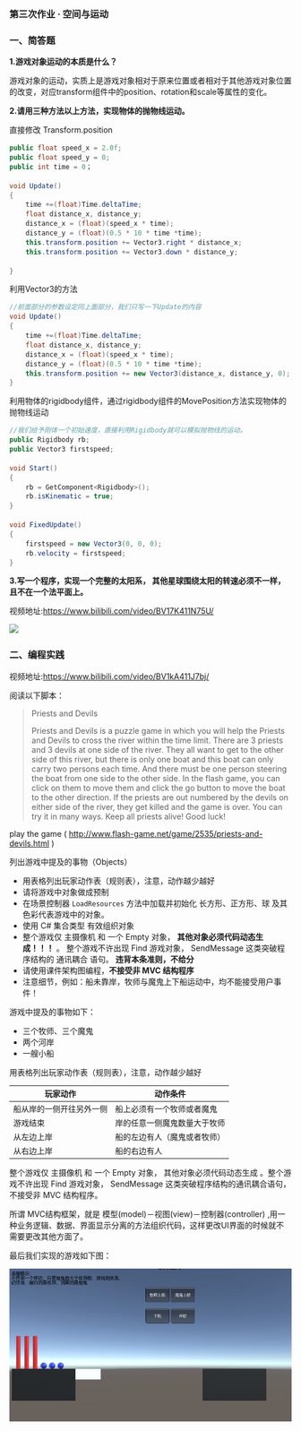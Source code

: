 ### 第三次作业 · 空间与运动

### 一、简答题

**1.游戏对象运动的本质是什么？**

游戏对象的运动，实质上是游戏对象相对于原来位置或者相对于其他游戏对象位置的改变，对应transform组件中的position、rotation和scale等属性的变化。

**2.请用三种方法以上方法，实现物体的抛物线运动。**

直接修改 Transform.position

```c#
public float speed_x = 2.0f;
public float speed_y = 0;
public int time = 0；

void Update()
{
    time +=(float)Time.deltaTime;
    float distance_x, distance_y;
    distance_x = (float)(speed_x * time);  
    distance_y = (float)(0.5 * 10 * time *time);
    this.transform.position += Vector3.right * distance_x;
    this.transform.position += Vector3.down * distance_y;

}
```

利用Vector3的方法

```c#
//前面部分的参数设定同上面部分，我们只写一下Update的内容
void Update()
{
    time +=(float)Time.deltaTime;
    float distance_x, distance_y;
    distance_x = (float)(speed_x * time);  
    distance_y = (float)(0.5 * 10 * time *time);
  	this.transform.position += new Vector3(distance_x, distance_y, 0); 
}
```

利用物体的rigidbody组件，通过rigidbody组件的MovePosition方法实现物体的抛物线运动

```c#
//我们给予刚体一个初始速度，直接利用Rigidbody就可以模拟抛物线的运动。
public Rigidbody rb;
public Vector3 firstspeed;

void Start()
{
    rb = GetComponent<Rigidbody>();
    rb.isKinematic = true;
}

void FixedUpdate()
{
    firstspeed = new Vector3(0, 0, 0);
    rb.velocity = firstspeed;
}
```

**3.写一个程序，实现一个完整的太阳系， 其他星球围绕太阳的转速必须不一样，且不在一个法平面上。**

视频地址:https://www.bilibili.com/video/BV17K411N75U/

![](https://cdn.nlark.com/yuque/0/2020/png/1336355/1601909476680-ef358a5c-a4be-4d3b-b5d4-7503d37dd75e.png?x-oss-process=image%2Fwatermark%2Ctype_d3F5LW1pY3JvaGVp%2Csize_14%2Ctext_eW9sbyDlsI_kuIM%3D%2Ccolor_FFFFFF%2Cshadow_50%2Ct_80%2Cg_se%2Cx_10%2Cy_10%2Fresize%2Cw_1270)

### 二、编程实践

视频地址:https://www.bilibili.com/video/BV1kA411J7bj/

阅读以下脚本：

> Priests and Devils
>
> Priests and Devils is a puzzle game in which you will help the Priests and Devils to cross the river within the time limit. There are 3 priests and 3 devils at one side of the river. They all want to get to the other side of this river, but there is only one boat and this boat can only carry two persons each time. And there must be one person steering the boat from one side to the other side. In the flash game, you can click on them to move them and click the go button to move the boat to the other direction. If the priests are out numbered by the devils on either side of the river, they get killed and the game is over. You can try it in many ways. Keep all priests alive! Good luck!

play the game ( http://www.flash-game.net/game/2535/priests-and-devils.html )

列出游戏中提及的事物（Objects）

- 用表格列出玩家动作表（规则表），注意，动作越少越好
- 请将游戏中对象做成预制
- 在场景控制器 `LoadResources` 方法中加载并初始化 长方形、正方形、球 及其色彩代表游戏中的对象。
- 使用 C# 集合类型 有效组织对象
- 整个游戏仅 主摄像机 和 一个 Empty 对象， **其他对象必须代码动态生成！！！** 。 整个游戏不许出现 Find 游戏对象， SendMessage 这类突破程序结构的 通讯耦合 语句。 **违背本条准则，不给分**
- 请使用课件架构图编程，**不接受非 MVC 结构程序**
- 注意细节，例如：船未靠岸，牧师与魔鬼上下船运动中，均不能接受用户事件！

游戏中提及的事物如下：

- 三个牧师、三个魔鬼
- 两个河岸
- 一艘小船

用表格列出玩家动作表（规则表），注意，动作越少越好

| 玩家动作                 | 动作条件                     |
| ------------------------ | ---------------------------- |
| 船从岸的一侧开往另外一侧 | 船上必须有一个牧师或者魔鬼   |
| 游戏结束                 | 岸的任意一侧魔鬼数量大于牧师 |
| 从左边上岸               | 船的左边有人（魔鬼或者牧师） |
| 从右边上岸               | 船的右边有人                 |

整个游戏仅 主摄像机 和 一个 Empty 对象， 其他对象必须代码动态生成 。整个游戏不许出现 Find 游戏对象， SendMessage 这类突破程序结构的通讯耦合语句，不接受非 MVC 结构程序。

所谓 MVC结构框架，就是 模型(model)－视图(view)－控制器(controller) ,用一种业务逻辑、数据、界面显示分离的方法组织代码，这样更改UI界面的时候就不需要更改其他方面了。

最后我们实现的游戏如下图：

![Snipaste_2020-10-05_22-45-01](https://github.com/hsmyyjcwyc/3DGameDesign/blob/master/Homework3/Priests%20and%20Devils/Snipaste_2020-10-05_22-45-01.png?raw=true&x-oss-process=image%2Fwatermark%2Ctype_d3F5LW1pY3JvaGVp%2Csize_10%2Ctext_eW9sbyDlsI_kuIM%3D%2Ccolor_FFFFFF%2Cshadow_50%2Ct_80%2Cg_se%2Cx_10%2Cy_10)

